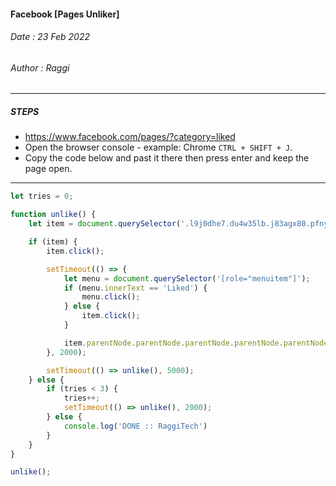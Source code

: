 #### Facebook [Pages Unliker]
###### Date : 23 Feb 2022
###### Author : Raggi
-----
##### STEPS
- https://www.facebook.com/pages/?category=liked
- Open the browser console - example: Chrome `CTRL + SHIFT + J`.
- Copy the code below and past it there then press enter and keep the page open.
-----
```js
let tries = 0;

function unlike() {
    let item = document.querySelector('.l9j0dhe7.du4w35lb.j83agx80.pfnyh3mw.taijpn5t.bp9cbjyn.owycx6da.btwxx1t3.kt9q3ron.ak7q8e6j.isp2s0ed.ri5dt5u2.rt8b4zig.n8ej3o3l.agehan2d.sk4xxmp2.rq0escxv.tdjehn4e.tv7at329.hv4rvrfc.dati1w0a');

    if (item) {
        item.click();

        setTimeout(() => {
            let menu = document.querySelector('[role="menuitem"]');
            if (menu.innerText == 'Liked') {
                menu.click();
            } else {
                item.click();
            }

            item.parentNode.parentNode.parentNode.parentNode.parentNode.remove();
        }, 2000);

        setTimeout(() => unlike(), 5000);
    } else {
        if (tries < 3) {
            tries++;
            setTimeout(() => unlike(), 2000);
        } else {
            console.log('DONE :: RaggiTech')
        }
    }
}

unlike();
```
